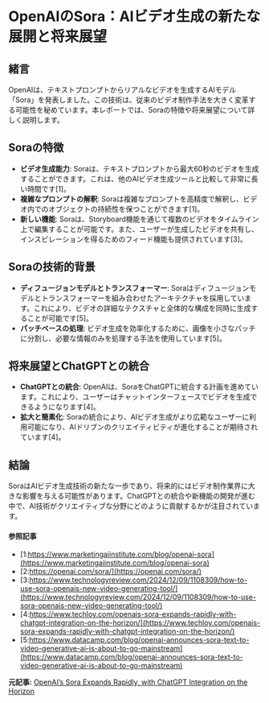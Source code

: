 # OpenAIのSora：AIビデオ生成の新たな展開と将来展望

## 緒言

OpenAIは、テキストプロンプトからリアルなビデオを生成するAIモデル「Sora」を発表しました。この技術は、従来のビデオ制作手法を大きく変革する可能性を秘めています。本レポートでは、Soraの特徴や将来展望について詳しく説明します。

## Soraの特徴

- **ビデオ生成能力**: Soraは、テキストプロンプトから最大60秒のビデオを生成することができます。これは、他のAIビデオ生成ツールと比較して非常に長い時間です[1]。
- **複雑なプロンプトの解釈**: Soraは複雑なプロンプトを高精度で解釈し、ビデオ内でのオブジェクトの持続性を保つことができます[1]。
- **新しい機能**: Soraは、Storyboard機能を通じて複数のビデオをタイムライン上で編集することが可能です。また、ユーザーが生成したビデオを共有し、インスピレーションを得るためのフィード機能も提供されています[3]。

## Soraの技術的背景

- **ディフュージョンモデルとトランスフォーマー**: Soraはディフュージョンモデルとトランスフォーマーを組み合わせたアーキテクチャを採用しています。これにより、ビデオの詳細なテクスチャと全体的な構成を同時に生成することが可能です[5]。
- **パッチベースの処理**: ビデオ生成を効率化するために、画像を小さなパッチに分割し、必要な情報のみを処理する手法を使用しています[5]。

## 将来展望とChatGPTとの統合

- **ChatGPTとの統合**: OpenAIは、SoraをChatGPTに統合する計画を進めています。これにより、ユーザーはチャットインターフェースでビデオを生成できるようになります[4]。
- **拡大と簡素化**: Soraの統合により、AIビデオ生成がより広範なユーザーに利用可能になり、AIドリブンのクリエイティビティが進化することが期待されています[4]。

## 結論

SoraはAIビデオ生成技術の新たな一歩であり、将来的にはビデオ制作業界に大きな影響を与える可能性があります。ChatGPTとの統合や新機能の開発が進む中で、AI技術がクリエイティブな分野にどのように貢献するかが注目されています。

#### 参照記事
- [1:https://www.marketingaiinstitute.com/blog/openai-sora](https://www.marketingaiinstitute.com/blog/openai-sora)
- [2:https://openai.com/sora/](https://openai.com/sora/)
- [3:https://www.technologyreview.com/2024/12/09/1108309/how-to-use-sora-openais-new-video-generating-tool/](https://www.technologyreview.com/2024/12/09/1108309/how-to-use-sora-openais-new-video-generating-tool/)
- [4:https://www.techloy.com/openais-sora-expands-rapidly-with-chatgpt-integration-on-the-horizon/](https://www.techloy.com/openais-sora-expands-rapidly-with-chatgpt-integration-on-the-horizon/)
- [5:https://www.datacamp.com/blog/openai-announces-sora-text-to-video-generative-ai-is-about-to-go-mainstream](https://www.datacamp.com/blog/openai-announces-sora-text-to-video-generative-ai-is-about-to-go-mainstream)


**元記事:** [OpenAI’s Sora Expands Rapidly, with ChatGPT Integration on the Horizon](https://www.techloy.com/openais-sora-expands-rapidly-with-chatgpt-integration-on-the-horizon/)